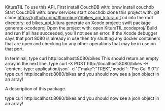
 KituraTIL
To use this API, First install CouchDB with:
	brew install couchdb
Start CouchDB with:
	brew services start couchdb
clone this project with:
	git clone https://github.com/Jthornburg1/bikes_api_kitura.git
cd into the root directory:
  cd bikes_api_kitura
generate an Xcode project:
  swift package generate-xcodeproj
Open the project with:
	open KituraTIL.xcodeproj/
Build and run
If all has succeeded, you'll not see an error.
If the Xcode debugger says that port 8080 is already in use then try shutting
any docker containers that are open and checking for any other operations that
may be in use on that port.

In terminal, type curl http:localhost:8080/bikes
This should return an empty array in the next line.
type curl -X POST http://localhost:8080/bikes -H 'content-type: application/json' -d '{"make":"TREK","model": "Pro Cal 9.0"}'
type curl http:localhost:8080/bikes and you should now see a json object in an array!

A description of this package.


type curl http:localhost:8080/bikes and you should now see a json object in an array!
